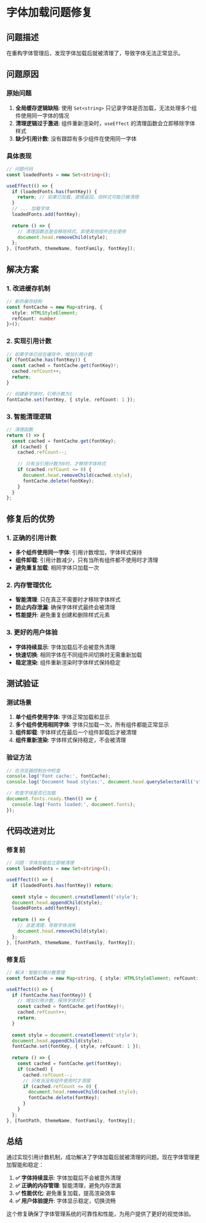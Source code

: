 # 字体加载问题修复

## 问题描述

在重构字体管理后，发现字体加载后就被清理了，导致字体无法正常显示。

## 问题原因

### 原始问题
1. **全局缓存逻辑缺陷**: 使用 `Set<string>` 只记录字体是否加载，无法处理多个组件使用同一字体的情况
2. **清理逻辑过于激进**: 组件重新渲染时，`useEffect` 的清理函数会立即移除字体样式
3. **缺少引用计数**: 没有跟踪有多少组件在使用同一字体

### 具体表现
```typescript
// 问题代码
const loadedFonts = new Set<string>();

useEffect(() => {
  if (loadedFonts.has(fontKey)) {
    return; // 如果已加载，直接返回，但样式可能已被清理
  }
  // ... 加载字体
  loadedFonts.add(fontKey);
  
  return () => {
    // 清理函数总是会移除样式，即使其他组件还在使用
    document.head.removeChild(style);
  };
}, [fontPath, themeName, fontFamily, fontKey]);
```

## 解决方案

### 1. 改进缓存机制
```typescript
// 新的缓存结构
const fontCache = new Map<string, { 
  style: HTMLStyleElement; 
  refCount: number 
}>();
```

### 2. 实现引用计数
```typescript
// 如果字体已经在缓存中，增加引用计数
if (fontCache.has(fontKey)) {
  const cached = fontCache.get(fontKey)!;
  cached.refCount++;
  return;
}

// 创建新字体时，引用计数为1
fontCache.set(fontKey, { style, refCount: 1 });
```

### 3. 智能清理逻辑
```typescript
// 清理函数
return () => {
  const cached = fontCache.get(fontKey);
  if (cached) {
    cached.refCount--;
    
    // 只有当引用计数为0时，才移除字体样式
    if (cached.refCount <= 0) {
      document.head.removeChild(cached.style);
      fontCache.delete(fontKey);
    }
  }
};
```

## 修复后的优势

### 1. 正确的引用计数
- **多个组件使用同一字体**: 引用计数增加，字体样式保持
- **组件卸载**: 引用计数减少，只有当所有组件都不使用时才清理
- **避免重复加载**: 相同字体只加载一次

### 2. 内存管理优化
- **智能清理**: 只在真正不需要时才移除字体样式
- **防止内存泄漏**: 确保字体样式最终会被清理
- **性能提升**: 避免重复创建和删除样式元素

### 3. 更好的用户体验
- **字体持续显示**: 字体加载后不会被意外清理
- **快速切换**: 相同字体在不同组件间切换时无需重新加载
- **稳定渲染**: 组件重新渲染时字体样式保持稳定

## 测试验证

### 测试场景
1. **单个组件使用字体**: 字体正常加载和显示
2. **多个组件使用相同字体**: 字体只加载一次，所有组件都能正常显示
3. **组件卸载**: 字体样式在最后一个组件卸载后才被清理
4. **组件重新渲染**: 字体样式保持稳定，不会被清理

### 验证方法
```typescript
// 在浏览器控制台中检查
console.log('Font cache:', fontCache);
console.log('Document head styles:', document.head.querySelectorAll('style'));

// 检查字体是否已加载
document.fonts.ready.then(() => {
  console.log('Fonts loaded:', document.fonts);
});
```

## 代码改进对比

### 修复前
```typescript
// 问题：字体加载后立即被清理
const loadedFonts = new Set<string>();

useEffect(() => {
  if (loadedFonts.has(fontKey)) return;
  
  const style = document.createElement('style');
  document.head.appendChild(style);
  loadedFonts.add(fontKey);
  
  return () => {
    // 总是清理，导致字体消失
    document.head.removeChild(style);
  };
}, [fontPath, themeName, fontFamily, fontKey]);
```

### 修复后
```typescript
// 解决：智能引用计数管理
const fontCache = new Map<string, { style: HTMLStyleElement; refCount: number }>();

useEffect(() => {
  if (fontCache.has(fontKey)) {
    // 增加引用计数，保持字体样式
    const cached = fontCache.get(fontKey)!;
    cached.refCount++;
    return;
  }
  
  const style = document.createElement('style');
  document.head.appendChild(style);
  fontCache.set(fontKey, { style, refCount: 1 });
  
  return () => {
    const cached = fontCache.get(fontKey);
    if (cached) {
      cached.refCount--;
      // 只有当没有组件使用时才清理
      if (cached.refCount <= 0) {
        document.head.removeChild(cached.style);
        fontCache.delete(fontKey);
      }
    }
  };
}, [fontPath, themeName, fontFamily, fontKey]);
```

## 总结

通过实现引用计数机制，成功解决了字体加载后就被清理的问题。现在字体管理更加智能和稳定：

1. **✅ 字体持续显示**: 字体加载后不会被意外清理
2. **✅ 正确的内存管理**: 智能清理，避免内存泄漏
3. **✅ 性能优化**: 避免重复加载，提高渲染效率
4. **✅ 用户体验提升**: 字体显示稳定，切换流畅

这个修复确保了字体管理系统的可靠性和性能，为用户提供了更好的视觉体验。

